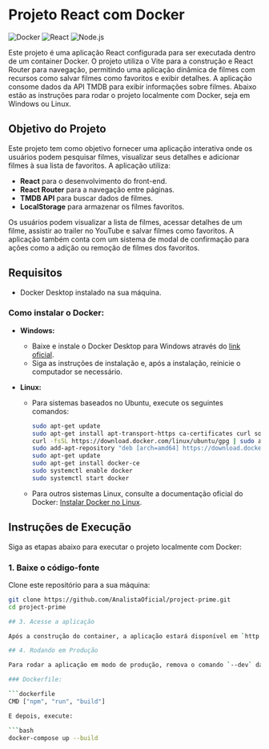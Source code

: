 # Projeto React com Docker

![Docker](https://img.shields.io/badge/Docker-%230db7ed?style=for-the-badge&logo=docker&logoColor=white)
![React](https://img.shields.io/badge/React-%2320232a?style=for-the-badge&logo=react&logoColor=61DAFB)
![Node.js](https://img.shields.io/badge/Node.js-%2343853D?style=for-the-badge&logo=node.js&logoColor=white)

Este projeto é uma aplicação React configurada para ser executada dentro de um container Docker. O projeto utiliza o Vite para a construção e React Router para navegação, permitindo uma aplicação dinâmica de filmes com recursos como salvar filmes como favoritos e exibir detalhes. A aplicação consome dados da API TMDB para exibir informações sobre filmes. Abaixo estão as instruções para rodar o projeto localmente com Docker, seja em Windows ou Linux.

## Objetivo do Projeto

Este projeto tem como objetivo fornecer uma aplicação interativa onde os usuários podem pesquisar filmes, visualizar seus detalhes e adicionar filmes à sua lista de favoritos. A aplicação utiliza:

- **React** para o desenvolvimento do front-end.
- **React Router** para a navegação entre páginas.
- **TMDB API** para buscar dados de filmes.
- **LocalStorage** para armazenar os filmes favoritos.

Os usuários podem visualizar a lista de filmes, acessar detalhes de um filme, assistir ao trailer no YouTube e salvar filmes como favoritos. A aplicação também conta com um sistema de modal de confirmação para ações como a adição ou remoção de filmes dos favoritos.

## Requisitos

- Docker Desktop instalado na sua máquina.

### Como instalar o Docker:

- **Windows:**
  - Baixe e instale o Docker Desktop para Windows através do [link oficial](https://www.docker.com/products/docker-desktop).
  - Siga as instruções de instalação e, após a instalação, reinicie o computador se necessário.

- **Linux:**
  - Para sistemas baseados no Ubuntu, execute os seguintes comandos:
  
    ```bash
    sudo apt-get update
    sudo apt-get install apt-transport-https ca-certificates curl software-properties-common
    curl -fsSL https://download.docker.com/linux/ubuntu/gpg | sudo apt-key add -
    sudo add-apt-repository "deb [arch=amd64] https://download.docker.com/linux/ubuntu $(lsb_release -cs) stable"
    sudo apt-get update
    sudo apt-get install docker-ce
    sudo systemctl enable docker
    sudo systemctl start docker
    ```

  - Para outros sistemas Linux, consulte a documentação oficial do Docker: [Instalar Docker no Linux](https://docs.docker.com/engine/install/).

## Instruções de Execução

Siga as etapas abaixo para executar o projeto localmente com Docker:

### 1. Baixe o código-fonte

Clone este repositório para a sua máquina:

```bash
git clone https://github.com/AnalistaOficial/project-prime.git
cd project-prime

## 3. Acesse a aplicação

Após a construção do container, a aplicação estará disponível em `http://localhost:5173`. Abra seu navegador e acesse a URL.

## 4. Rodando em Produção

Para rodar a aplicação em modo de produção, remova o comando `--dev` da linha de comando do Docker no `docker-compose.yml` e altere o `CMD` do `Dockerfile` para rodar a aplicação em produção.

### Dockerfile:

```dockerfile
CMD ["npm", "run", "build"]

E depois, execute:

```bash
docker-compose up --build
